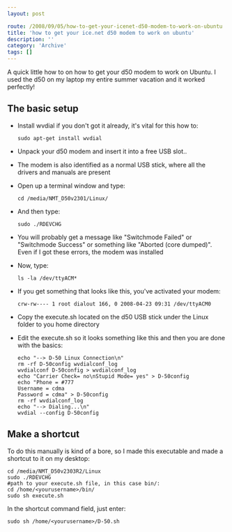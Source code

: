 ```yaml
---
layout: post

route: /2008/09/05/how-to-get-your-icenet-d50-modem-to-work-on-ubuntu
title: 'how to get your ice.net d50 modem to work on ubuntu'
description: ''
category: 'Archive'
tags: []
---
```


A quick little how to on how to get your d50 modem to work on Ubuntu. I used the
d50 on my laptop my entire summer vacation and it worked perfectly!

## The basic setup

- Install wvdial if you don't got it already, it's vital for this how to:

  `sudo apt-get install wvdial`

- Unpack your d50 modem and insert it into a free USB slot..
- The modem is also identified as a normal USB stick, where all the drivers and
  manuals are present
- Open up a terminal window and type:

  `cd /media/NMT_D50v2301/Linux/`

- And then type:

  `sudo ./RDEVCHG`

- You will probably get a message like "Switchmode Failed" or "Switchmode
  Success" or something like "Aborted (core dumped)". Even if I got these
  errors, the modem was installed
- Now, type:

  `ls -la /dev/ttyACM*`

- If you get something that looks like this, you've activated your modem:

  `crw-rw---- 1 root dialout 166, 0 2008-04-23 09:31 /dev/ttyACM0`

- Copy the execute.sh located on the d50 USB stick under the Linux folder to you
  home directory
- Edit the execute.sh so it looks something like this and then you are done with
  the basics:

      echo "--> D-50 Linux Connection\n"
      rm -rf D-50config wvdialconf_log
      wvdialconf D-50config > wvdialconf_log
      echo "Carrier Check= no\nStupid Mode= yes" > D-50config
      echo "Phone = #777
      Username = cdma
      Password = cdma" > D-50config
      rm -rf wvdialconf_log
      echo "--> Dialing...\n"
      wvdial --config D-50config

## Make a shortcut

To do this manually is kind of a bore, so I made this executable and made a
shortcut to it on my desktop:

    cd /media/NMT_D50v2303R2/Linux
    sudo ./RDEVCHG
    #path to your execute.sh file, in this case bin/:
    cd /home/<yourusername>/bin/
    sudo sh execute.sh

In the shortcut command field, just enter:

    sudo sh /home/<yourusername>/D-50.sh
